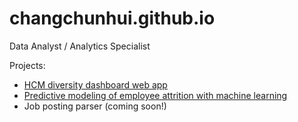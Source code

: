 # changchunhui.github.io

Data Analyst / Analytics Specialist

Projects:
* [HCM diversity dashboard web app](https://github.com/changchunhui/hcmdash)
* [Predictive modeling of employee attrition with machine learning](https://github.com/changchunhui/employee_attrition_modeling)
* Job posting parser (coming soon!)
